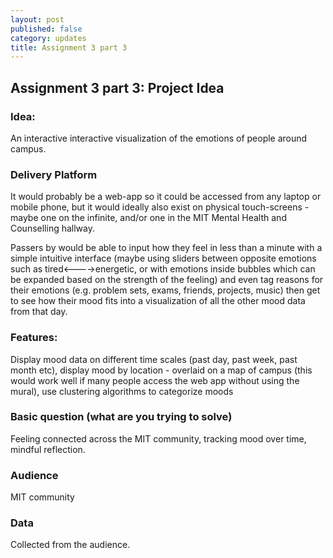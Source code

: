 ```yaml
---
layout: post
published: false
category: updates
title: Assignment 3 part 3
---
```

## Assignment 3 part 3: Project Idea

### Idea:
An interactive interactive visualization of the emotions of people around campus.

### Delivery Platform
It would probably be a web-app so it could be accessed from any laptop or mobile phone, but it would ideally also exist on physical touch-screens - maybe one on the infinite, and/or one in the MIT Mental Health and Counselling hallway.

Passers by would be able to input how they feel in less than a minute with a simple intuitive interface (maybe using sliders between opposite emotions such as tired<---->energetic, or with emotions inside bubbles which can be expanded based on the strength of the feeling) and even tag reasons for their emotions (e.g. problem sets, exams, friends, projects, music) then get to see how their mood fits into a visualization of all the other mood data from that day. 

### Features:
Display mood data on different time scales (past day, past week, past month etc), display mood by location - overlaid on a map of campus (this would work well if many people access the web app without using the mural), use clustering algorithms to categorize moods

### Basic question (what are you trying to solve)
Feeling connected across the MIT community, tracking mood over time, mindful reflection. 
### Audience
MIT community
### Data
Collected from the audience.

